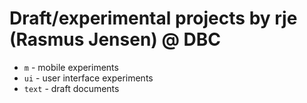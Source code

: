 # Draft/experimental projects by rje (Rasmus Jensen) @ DBC

- `m` - mobile experiments
- `ui` - user interface experiments
- `text` - draft documents
